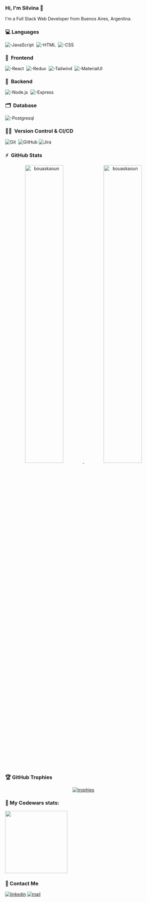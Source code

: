 ### Hi, I'm Silvina 👋
I'm a Full Stack Web Developer from Buenos Aires, Argentina. 

### 💻&nbsp;Languages
![-JavaScript](https://img.shields.io/badge/JavaScript-323330?style=for-the-badge&logo=javascript&logoColor=F7DF1E)&nbsp;
![-HTML](https://img.shields.io/badge/HTML-239120?style=for-the-badge&logo=html5&logoColor=white)&nbsp;
![-CSS](https://img.shields.io/badge/CSS-239120?&style=for-the-badge&logo=css3&logoColor=white)&nbsp;

### 🎨 &nbsp;Frontend
![-React](https://img.shields.io/badge/React-20232A?style=for-the-badge&logo=react&logoColor=61DAFB)&nbsp;
![-Redux](https://img.shields.io/badge/Redux-593D88?style=for-the-badge&logo=redux&logoColor=white)&nbsp;
![-Tailwind](https://img.shields.io/badge/Tailwind_CSS-38B2AC?style=for-the-badge&logo=tailwind-css&logoColor=white)&nbsp;
![-MaterialUI](https://img.shields.io/badge/Material--UI-0081CB?style=for-the-badge&logo=material-ui&logoColor=white)&nbsp;

### 🧱 &nbsp;Backend
![-Node.js](https://img.shields.io/badge/Node.js-43853D?style=for-the-badge&logo=node.js&logoColor=white)&nbsp;
![-Express](https://img.shields.io/badge/Express.js-404D59?style=for-the-badge)&nbsp;

### 🗂 &nbsp;Database
![-Postgresql](https://img.shields.io/badge/PostgreSQL-316192?style=for-the-badge&logo=postgresql&logoColor=white)&nbsp;

### 🤹‍♀️ &nbsp;Version Control & CI/CD
![Git](https://img.shields.io/badge/GIT-E44C30?style=for-the-badge&logo=git&logoColor=white)&nbsp;
![GitHub](https://img.shields.io/badge/GitHub-100000?style=for-the-badge&logo=github&logoColor=white)
![Jira](https://img.shields.io/badge/Jira-0052CC?style=for-the-badge&logo=Jira&logoColor=white)&nbsp;


### ⚡ &nbsp;GitHub Stats

<p align="center">
	<a href="https://github.com/silvina-varela">
	<img width="49.5%" src="https://github-readme-stats.vercel.app/api?username=silvina-varela&show_icons=true" alt="bouaskaoun">
	<img width="49.5%" src="https://github-readme-streak-stats.herokuapp.com/?user=silvina-varela" alt="bouaskaoun">
	</a>
	<br/>
</p>

### 🏆 GitHub Trophies

<p align="center"> <a href="https://github.com/ryo-ma/github-profile-trophy"><img src="https://github-profile-trophy.vercel.app/?username=silvina-varela&layout=compact&theme=algolia" alt="trophies" /></a> </p>

### 🚀 My Codewars stats:

<img src= "https://www.codewars.com/users/silvina_/badges/micro" width= "200"/>

### 💬 Contact Me
[![linkedin](https://img.shields.io/badge/LinkedIn-0077B5?style=for-the-badge&logo=linkedin&logoColor=white)](https://www.linkedin.com/in/silvinavarela/)
[![mail](https://img.shields.io/badge/Gmail-D14836?style=for-the-badge&logo=gmail&logoColor=white)](mailto:varelasilvina@gmail.com)
